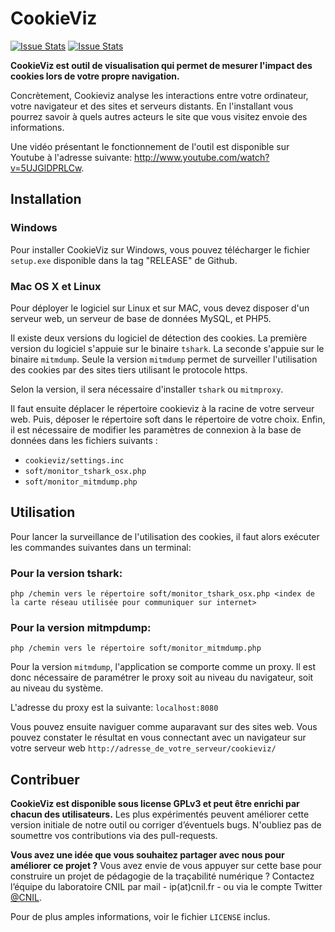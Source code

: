 # CookieViz
[![Issue Stats](http://issuestats.com/github/LaboCNIL/CookieViz/badge/pr)](http://issuestats.com/github/LaboCNIL/CookieViz)
[![Issue Stats](http://issuestats.com/github/LaboCNIL/CookieViz/badge/issue)](http://issuestats.com/github/LaboCNIL/CookieViz)

**CookieViz est outil de visualisation qui permet de mesurer l'impact des cookies lors de votre propre navigation.**

Concrètement, Cookieviz analyse les interactions entre votre ordinateur, votre navigateur et des sites et serveurs distants. En l'installant vous pourrez savoir à quels autres acteurs le site que vous visitez envoie des informations.

Une vidéo présentant le fonctionnement de l'outil est disponible sur Youtube à l'adresse suivante: http://www.youtube.com/watch?v=5UJGlDPRLCw.

## Installation

### Windows

Pour installer CookieViz sur Windows, vous pouvez télécharger le fichier ``setup.exe`` disponible dans la tag "RELEASE" de Github.

### Mac OS X et Linux

Pour déployer le logiciel sur Linux et sur MAC, vous devez disposer d'un serveur web, un serveur de base de données MySQL, et PHP5.

Il existe deux versions du logiciel de détection des cookies. La première version du logiciel s'appuie sur le binaire ``tshark``. La seconde s'appuie sur le binaire ``mitmdump``. Seule la version ``mitmdump`` permet de surveiller l'utilisation des cookies par des sites tiers utilisant le protocole https.

Selon la version, il sera nécessaire d'installer ``tshark`` ou ``mitmproxy``.

Il faut ensuite déplacer le répertoire cookieviz à la racine de votre serveur web.
Puis, déposer le répertoire soft dans le répertoire de votre choix.
Enfin, il est nécessaire de modifier les paramètres de connexion à la base de données dans les fichiers suivants :

 * ``cookieviz/settings.inc``
 * ``soft/monitor_tshark_osx.php``
 * ``soft/monitor_mitmdump.php``

## Utilisation

Pour lancer la surveillance de l'utilisation des cookies, il faut alors exécuter les commandes suivantes dans un terminal:

### Pour la version tshark:

``php /chemin vers le répertoire soft/monitor_tshark_osx.php <index de la carte réseau utilisée pour communiquer sur internet>``

### Pour la version mitmpdump:

``php /chemin vers le répertoire soft/monitor_mitmdump.php``

Pour la version ``mitmdump``, l'application se comporte comme un proxy. Il est donc nécessaire de paramétrer le proxy soit au niveau du navigateur, soit au niveau du système.

L'adresse du proxy est la suivante: ``localhost:8080``

Vous pouvez ensuite naviguer comme auparavant sur des sites web.
Vous pouvez constater le résultat en vous connectant avec un navigateur sur votre serveur web ``http://adresse_de_votre_serveur/cookieviz/``

## Contribuer

**CookieViz est disponible sous license GPLv3 et peut être enrichi par chacun des utilisateurs.** Les plus expérimentés peuvent améliorer cette version initiale de notre outil ou corriger d’éventuels bugs. N'oubliez pas de soumettre vos contributions via des pull-requests.

**Vous avez une idée que vous souhaitez partager avec nous pour améliorer ce projet ?** Vous avez envie de vous appuyer sur cette base pour construire un projet de pédagogie de la traçabilité numérique ? Contactez l’équipe du laboratoire CNIL par mail - ip(at)cnil.fr - ou via le compte Twitter [@CNIL](https://twitter.com/CNIL).

Pour de plus amples informations, voir le fichier ``LICENSE`` inclus.
